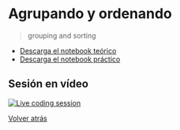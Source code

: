 # Agrupando y ordenando

> grouping and sorting

- [Descarga el notebook teórico][tutorial]
- [Descarga el notebook práctico][exercise]

## Sesión en vídeo

[![Live coding session][youtube-image]][youtube-video]

[Volver atrás](../.)

<!-- LINKS -->

[tutorial]:grouping-and-sorting.ipynb
[exercise]:exercise-grouping-and-sorting.ipynb
[youtube-image]:http://img.youtube.com/vi/fD_vtJTupAc/0.jpg
[youtube-video]:https://youtu.be/fD_vtJTupAc?list=PLZh1qmaTeQ-qfgSKS6bEqX_HGIAXDWAbX&t=5631
